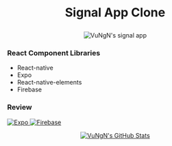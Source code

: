 # <p align="center">Signal App Clone</p>
<p align="center">
   <img  alt="VuNgN's signal app" src="https://user-images.githubusercontent.com/60380217/154507858-07ebcf35-2936-423e-b8a2-185d3253413d.gif" />
</p>

<h3 align="left">React Component Libraries</h3>

- React-native
- Expo
- React-native-elements
- Firebase

<h3 align="left">Review</h3>
<a href="https://expo.dev/@vungn/signalApp?serviceType=classic&distribution=expo-go">
  <img src="https://img.shields.io/badge/-Expo-white?style=for-the-badge&labelColor=white&logo=expo&logoColor=black&link=https://expo.dev/@vungn/signalApp?serviceType=classic&distribution=expo-go/" alt="Expo" />
</a>

<a href="https://signalapp-d1f31.web.app/">
  <img src="https://img.shields.io/badge/-Firebase deploy-blue?style=for-the-badge&labelColor=blue&logo=firebase&logoColor=orange&link=https://signalapp-d1f31.web.app/" alt="Firebase" />
</a>

<p align="center">
           <a href="http://readme-typing-svg.herokuapp.com">    <img  alt="VuNgN's GitHub Stats" src="http://readme-typing-svg.herokuapp.com?font=Pacifico&color=%2300ADB5&center=true&vCenter=true&lines=Nguy%E1%BB%85n+Ng%E1%BB%8Dc+V%C5%A9;Mobile+App+Developer+%F0%9F%92%8E;Nice+to+meet+you+.+.+." />  </a>
</p>
